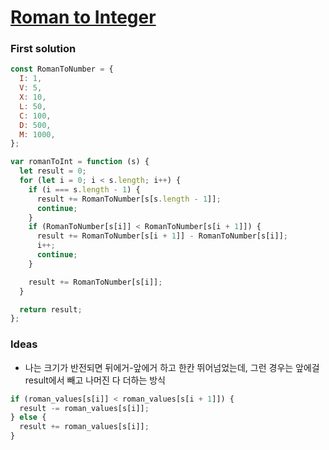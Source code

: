 # [Roman to Integer](https://leetcode.com/problems/roman-to-integer/)

### First solution

```js
const RomanToNumber = {
  I: 1,
  V: 5,
  X: 10,
  L: 50,
  C: 100,
  D: 500,
  M: 1000,
};

var romanToInt = function (s) {
  let result = 0;
  for (let i = 0; i < s.length; i++) {
    if (i === s.length - 1) {
      result += RomanToNumber[s[s.length - 1]];
      continue;
    }
    if (RomanToNumber[s[i]] < RomanToNumber[s[i + 1]]) {
      result += RomanToNumber[s[i + 1]] - RomanToNumber[s[i]];
      i++;
      continue;
    }

    result += RomanToNumber[s[i]];
  }

  return result;
};
```

### Ideas

- 나는 크기가 반전되면 뒤에거-앞에거 하고 한칸 뛰어넘었는데, 그런 경우는 앞에걸 result에서 빼고 나머진 다 더하는 방식

```js
if (roman_values[s[i]] < roman_values[s[i + 1]]) {
  result -= roman_values[s[i]];
} else {
  result += roman_values[s[i]];
}
```
